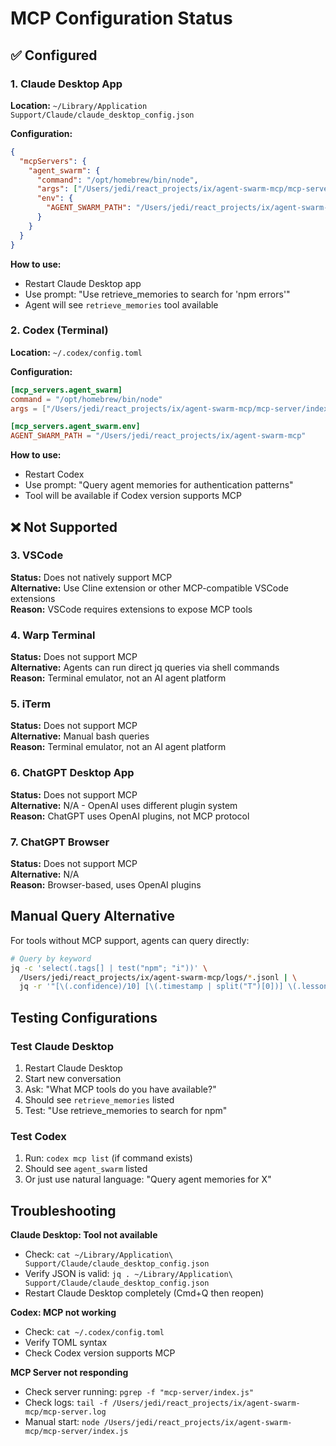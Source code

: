 # MCP Configuration Status

## ✅ Configured

### 1. Claude Desktop App
**Location:** `~/Library/Application Support/Claude/claude_desktop_config.json`

**Configuration:**
```json
{
  "mcpServers": {
    "agent_swarm": {
      "command": "/opt/homebrew/bin/node",
      "args": ["/Users/jedi/react_projects/ix/agent-swarm-mcp/mcp-server/index.js"],
      "env": {
        "AGENT_SWARM_PATH": "/Users/jedi/react_projects/ix/agent-swarm-mcp"
      }
    }
  }
}
```

**How to use:**
- Restart Claude Desktop app
- Use prompt: "Use retrieve_memories to search for 'npm errors'"
- Agent will see `retrieve_memories` tool available

### 2. Codex (Terminal)
**Location:** `~/.codex/config.toml`

**Configuration:**
```toml
[mcp_servers.agent_swarm]
command = "/opt/homebrew/bin/node"
args = ["/Users/jedi/react_projects/ix/agent-swarm-mcp/mcp-server/index.js"]

[mcp_servers.agent_swarm.env]
AGENT_SWARM_PATH = "/Users/jedi/react_projects/ix/agent-swarm-mcp"
```

**How to use:**
- Restart Codex
- Use prompt: "Query agent memories for authentication patterns"
- Tool will be available if Codex version supports MCP

## ❌ Not Supported

### 3. VSCode
**Status:** Does not natively support MCP  
**Alternative:** Use Cline extension or other MCP-compatible VSCode extensions  
**Reason:** VSCode requires extensions to expose MCP tools

### 4. Warp Terminal
**Status:** Does not support MCP  
**Alternative:** Agents can run direct jq queries via shell commands  
**Reason:** Terminal emulator, not an AI agent platform

### 5. iTerm
**Status:** Does not support MCP  
**Alternative:** Manual bash queries  
**Reason:** Terminal emulator, not an AI agent platform

### 6. ChatGPT Desktop App
**Status:** Does not support MCP  
**Alternative:** N/A - OpenAI uses different plugin system  
**Reason:** ChatGPT uses OpenAI plugins, not MCP protocol

### 7. ChatGPT Browser
**Status:** Does not support MCP  
**Alternative:** N/A  
**Reason:** Browser-based, uses OpenAI plugins

## Manual Query Alternative

For tools without MCP support, agents can query directly:

```bash
# Query by keyword
jq -c 'select(.tags[] | test("npm"; "i"))' \
  /Users/jedi/react_projects/ix/agent-swarm-mcp/logs/*.jsonl | \
  jq -r '"[\(.confidence)/10] [\(.timestamp | split("T")[0])] \(.lesson)"' | tail -10
```

## Testing Configurations

### Test Claude Desktop
1. Restart Claude Desktop
2. Start new conversation
3. Ask: "What MCP tools do you have available?"
4. Should see `retrieve_memories` listed
5. Test: "Use retrieve_memories to search for npm"

### Test Codex
1. Run: `codex mcp list` (if command exists)
2. Should see `agent_swarm` listed
3. Or just use natural language: "Query agent memories for X"

## Troubleshooting

**Claude Desktop: Tool not available**
- Check: `cat ~/Library/Application\ Support/Claude/claude_desktop_config.json`
- Verify JSON is valid: `jq . ~/Library/Application\ Support/Claude/claude_desktop_config.json`
- Restart Claude Desktop completely (Cmd+Q then reopen)

**Codex: MCP not working**
- Check: `cat ~/.codex/config.toml`
- Verify TOML syntax
- Check Codex version supports MCP

**MCP Server not responding**
- Check server running: `pgrep -f "mcp-server/index.js"`
- Check logs: `tail -f /Users/jedi/react_projects/ix/agent-swarm-mcp/mcp-server.log`
- Manual start: `node /Users/jedi/react_projects/ix/agent-swarm-mcp/mcp-server/index.js`
